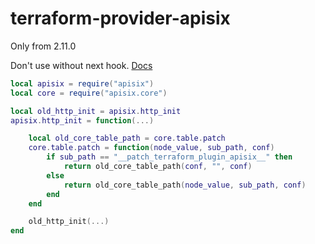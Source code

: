 # terraform-provider-apisix

Only from 2.11.0 

Don't use without next hook. [Docs](https://apisix.apache.org/docs/apisix/plugin-develop/#where-to-put-your-plugins) 


```lua
local apisix = require("apisix")
local core = require("apisix.core")

local old_http_init = apisix.http_init
apisix.http_init = function(...)

    local old_core_table_path = core.table.patch
    core.table.patch = function(node_value, sub_path, conf)
        if sub_path == "__patch_terraform_plugin_apisix__" then
            return old_core_table_path(conf, "", conf)
        else
            return old_core_table_path(node_value, sub_path, conf)
        end
    end

    old_http_init(...)
end
```